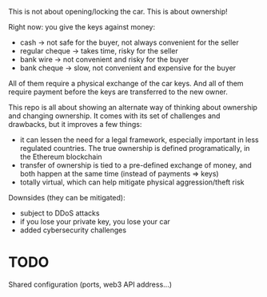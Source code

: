 

This is not about opening/locking the car.
This is about ownership!

Right now: you give the keys against money:
- cash -> not safe for the buyer, not always convenient for the seller
- regular cheque -> takes time, risky for the seller
- bank wire -> not convenient and risky for the buyer
- bank cheque -> slow, not convenient and expensive for the buyer

All of them require a physical exchange of the car keys. And all of them require payment before the keys are transferred to the new owner.

This repo is all about showing an alternate way of thinking about ownership and changing ownership.
It comes with its set of challenges and drawbacks, but it improves a few things:
- it can lessen the need for a legal framework, especially important in less regulated countries. The true ownership is defined programatically, in the Ethereum blockchain
- transfer of ownership is tied to a pre-defined exchange of money, and both happen at the same time (instead of payments => keys)
- totally virtual, which can help mitigate physical aggression/theft risk

Downsides (they can be mitigated):
- subject to DDoS attacks
- if you lose your private key, you lose your car
- added cybersecurity challenges


# TODO

Shared configuration (ports, web3 API address...)

